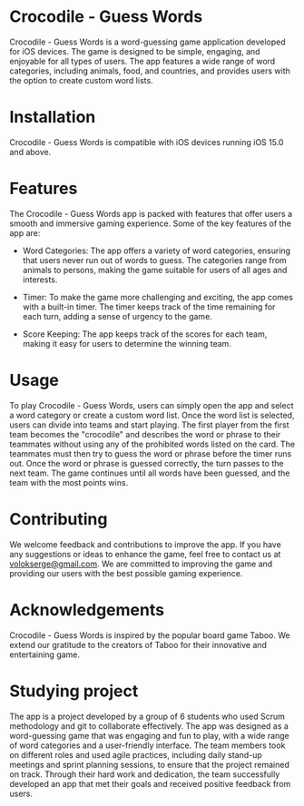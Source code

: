 # Crocodile - Guess Words
  Crocodile - Guess Words is a word-guessing game application developed for iOS devices. The game is designed to be simple, engaging, and enjoyable for all types of users. The app features a wide range of word categories, including animals, food, and countries, and provides users with the option to create custom word lists.

# Installation
Crocodile - Guess Words is compatible with iOS devices running iOS 15.0 and above.

# Features
The Crocodile - Guess Words app is packed with features that offer users a smooth and immersive gaming experience. Some of the key features of the app are:

- Word Categories: The app offers a variety of word categories, ensuring that users never run out of words to guess. The categories range from animals to persons, making the game suitable for users of all ages and interests.

- Timer: To make the game more challenging and exciting, the app comes with a built-in timer. The timer keeps track of the time remaining for each turn, adding a sense of urgency to the game.

- Score Keeping: The app keeps track of the scores for each team, making it easy for users to determine the winning team.

# Usage
To play Crocodile - Guess Words, users can simply open the app and select a word category or create a custom word list. Once the word list is selected, users can divide into teams and start playing. The first player from the first team becomes the "crocodile" and describes the word or phrase to their teammates without using any of the prohibited words listed on the card. The teammates must then try to guess the word or phrase before the timer runs out. Once the word or phrase is guessed correctly, the turn passes to the next team. The game continues until all words have been guessed, and the team with the most points wins.

# Contributing
We welcome feedback and contributions to improve the app. If you have any suggestions or ideas to enhance the game, feel free to contact us at volokserge@gmail.com. We are committed to improving the game and providing our users with the best possible gaming experience.

# Acknowledgements
Crocodile - Guess Words is inspired by the popular board game Taboo. We extend our gratitude to the creators of Taboo for their innovative and entertaining game.

# Studying project
The app is a project developed by a group of 6 students who used Scrum methodology and git to collaborate effectively. The app was designed as a word-guessing game that was engaging and fun to play, with a wide range of word categories and a user-friendly interface. The team members took on different roles and used agile practices, including daily stand-up meetings and sprint planning sessions, to ensure that the project remained on track. Through their hard work and dedication, the team successfully developed an app that met their goals and received positive feedback from users.
